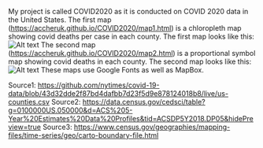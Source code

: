 My project is called COVID2020 as it is conducted on COVID 2020 data in the United States. The first map (https://accheruk.github.io/COVID2020/map1.html) is a chloropleth map showing covid deaths per case in each county.
The first map looks like this:
![Alt text](https://accheruk.github.io/COVID2020/map1.png) 
The second map (https://accheruk.github.io/COVID2020/map2.html) is a proportional symbol map showing covid deaths in each county. 
The second map looks like this:
![Alt text](https://accheruk.github.io/COVID2020/map2.png)
These maps use Google Fonts as well as MapBox.

Source1: https://github.com/nytimes/covid-19-data/blob/43d32dde2f87bd4dafbb7d23f5d9e878124018b8/live/us-counties.csv
Source2: https://data.census.gov/cedsci/table?g=0100000US.050000&d=ACS%205-Year%20Estimates%20Data%20Profiles&tid=ACSDP5Y2018.DP05&hidePreview=true
Source3: https://www.census.gov/geographies/mapping-files/time-series/geo/carto-boundary-file.html
